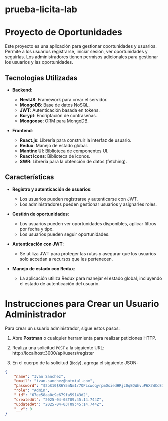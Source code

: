 # prueba-licita-lab
# Proyecto de Oportunidades

Este proyecto es una aplicación para gestionar oportunidades y usuarios. Permite a los usuarios registrarse, iniciar sesión, ver oportunidades y seguirlas. Los administradores tienen permisos adicionales para gestionar los usuarios y las oportunidades.

## Tecnologías Utilizadas

- **Backend**: 
  - **NestJS**: Framework para crear el servidor.
  - **MongoDB**: Base de datos NoSQL.
  - **JWT**: Autenticación basada en tokens.
  - **Bcrypt**: Encriptación de contraseñas.
  - **Mongoose**: ORM para MongoDB.

- **Frontend**:
  - **React.js**: Librería para construir la interfaz de usuario.
  - **Redux**: Manejo de estado global.
  - **Mantine UI**: Biblioteca de componentes UI.
  - **React Icons**: Biblioteca de iconos.
  - **SWR**: Librería para la obtención de datos (fetching).

## Características

- **Registro y autenticación de usuarios**:
  - Los usuarios pueden registrarse y autenticarse con JWT.
  - Los administradores pueden gestionar usuarios y asignarles roles.
  
- **Gestión de oportunidades**:
  - Los usuarios pueden ver oportunidades disponibles, aplicar filtros por fecha y tipo.
  - Los usuarios pueden seguir oportunidades.

- **Autenticación con JWT**:
  - Se utiliza JWT para proteger las rutas y asegurar que los usuarios solo accedan a recursos que les pertenecen.

- **Manejo de estado con Redux**:
  - La aplicación utiliza Redux para manejar el estado global, incluyendo el estado de autenticación del usuario.

# Instrucciones para Crear un Usuario Administrador

Para crear un usuario administrador, sigue estos pasos:

1. Abre **Postman** o cualquier herramienta para realizar peticiones HTTP.

2. Realiza una solicitud `POST` a la siguiente URL: http://localhost:3000/api/users/register

3. En el cuerpo de la solicitud (`Body`), agrega el siguiente JSON:

```json
{
    "name": "Ivan Sanchez",
    "email": "ivan.sanchez@hotmial.com",
    "password": "$2b$10$R6Y5mNm1/7QPLcwoqyrpmOsiedHRjz0qBQWhvuP6X3WCcEIG/rg/S",
    "role": "Admin",
    "_id": "67ee58aa0c9e679fa59143d2",
    "createdAt": "2025-04-03T09:45:14.744Z",
    "updatedAt": "2025-04-03T09:45:14.744Z",
    "__v": 0
}
